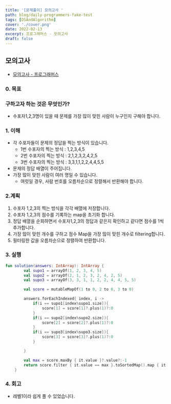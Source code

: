 ```yaml
---
title: '[문제풀이] 모의고사 '
path: blog/daily-programmers-fake-test
tags: [DSAndAlgorithm]
cover: './cover.png'
date: 2022-02-13
excerpt: 프로그래머스 - 모의고사
draft: false
---
```


## 모의고사

- [모의고사 - 프로그래머스](https://programmers.co.kr/learn/courses/30/lessons/42840)

### 0. 목표

### 구하고자 하는 것은 무엇인가?

- 수포자1,2,3명이 있을 때 문제를 가장 많이 맞힌 사람이 누구인지 구해야 합니다.

### 1. 이해

- 각 수포자들이 문제의 정답을 찍는 방식이 있습니다.
  - 1번 수포자의 찍는 방식 : 1,2,3,4,5
  - 2번 수포자의 찍는 방식 : 2,1,2,3,2,4,2,5
  - 3번 수포자의 찍는 방식 : 3,3,1,1,2,2,4,4,5,5
- 문제의 정답 배열이 주어집니다.
- 가장 많이 맞힌 사람이 여러 명일 수 있습니다.
  - 여럿일 경우, 사람 번호를 오름차순으로 정렬해서 반환해야 합니다.

### 2.계획

1. 수포자 1,2,3의 찍는 방식을 각각 배열에 저장합니다.
2. 수포자 1,2,3의 점수를 기록하는 map을 초기화 합니다.
3. 정답 배열을 순회하면서 수포자1,2,3의 정답과 같은지 확인하고 같다면 점수를 1씩 추가합니다.
4. 가장 많이 맞힌 개수를 구하고 점수 Map을 가장 많이 맞힌 개수로 filtering합니다.
5. 필터링한 값을 오름차순으로 정렬하여 반환합니다.

### 3. 실행

```kotlin
fun solution(answers: IntArray): IntArray {
        val supo1 = arrayOf(1, 2, 3, 4, 5)
        val supo2 = arrayOf(2, 1, 2, 3, 2, 4, 2, 5)
        val supo3 = arrayOf(3, 3, 1, 1, 2, 2, 4, 4, 5, 5)

        val score = mutableMapOf(1 to 0, 2 to 0, 3 to 0)

        answers.forEachIndexed{ index, i ->
            if(i == supo1[index%supo1.size]){
                score[1] = score[1]?.plus(1)?:0
            }
            if(i == supo2[index%supo2.size]){
                score[2] = score[2]?.plus(1)?:0
            }
            if(i == supo3[index%supo3.size]){
                score[3] = score[3]?.plus(1)?:0
            }

        }

        val max = score.maxBy { it.value }?.value?:-1
        return score.filter { it.value == max }.toSortedMap().map { it.key }.toIntArray()
    }
```

### 4. 회고

- 레벨1이라 쉽게 풀 수 있었습니다.
